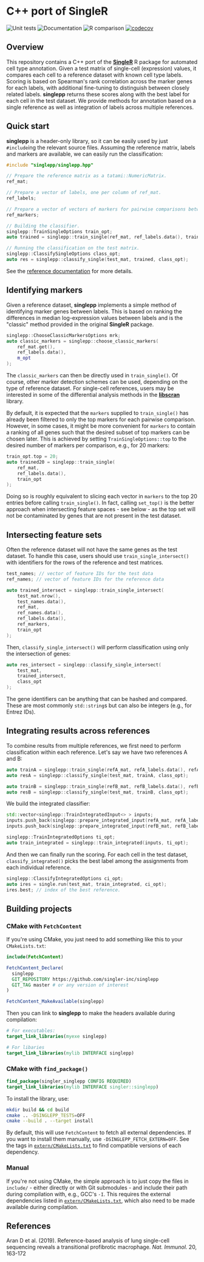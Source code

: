# C++ port of SingleR 

![Unit tests](https://github.com/singler-inc/singlepp/actions/workflows/run-tests.yaml/badge.svg)
![Documentation](https://github.com/singler-inc/singlepp/actions/workflows/doxygenate.yaml/badge.svg)
![R comparison](https://github.com/singler-inc/singlepp/actions/workflows/compare-r.yaml/badge.svg)
[![codecov](https://codecov.io/gh/singler-inc/singlepp/branch/master/graph/badge.svg?token=OYTGM9IRSE)](https://codecov.io/gh/singler-inc/singlepp)

## Overview

This repository contains a C++ port of the [**SingleR**](https://bioconductor.org/packages/SingleR) R package for automated cell type annotation.
Given a test matrix of single-cell (expression) values, it compares each cell to a reference dataset with known cell type labels.
Scoring is based on Spearman's rank correlation across the marker genes for each labels, with additional fine-tuning to distinguish between closely related labels.
**singlepp** returns these scores along with the best label for each cell in the test dataset.
We provide methods for annotation based on a single reference as well as integration of labels across multiple references.

## Quick start

**singlepp** is a header-only library, so it can be easily used by just `#include`ing the relevant source files.
Assuming the reference matrix, labels and markers are available, we can easily run the classification:

```cpp
#include "singlepp/singlepp.hpp"

// Prepare the reference matrix as a tatami::NumericMatrix.
ref_mat;

// Prepare a vector of labels, one per column of ref_mat.
ref_labels;

// Prepare a vector of vectors of markers for pairwise comparisons between labels.
ref_markers;

// Building the classifier.
singlepp::TrainSingleOptions train_opt;
auto trained = singlepp::train_single(ref_mat, ref_labels.data(), train_opt);

// Running the classification on the test matrix.
singlepp::ClassifySingleOptions class_opt;
auto res = singlepp::classify_single(test_mat, trained, class_opt);
```

See the [reference documentation](https://singler-inc.github.io/singlepp) for more details.

## Identifying markers

Given a reference dataset, **singlepp** implements a simple method of identifying marker genes between labels.
This is based on ranking the differences in median log-expression values between labels and is the "classic" method provided in the original **SingleR** package.

```cpp
singlepp::ChooseClassicMarkersOptions mrk;
auto classic_markers = singlepp::choose_classic_markers(
    ref_mat.get(),
    ref_labels.data(),
    m_opt
);
```

The `classic_markers` can then be directly used in `train_single()`.
Of course, other marker detection schemes can be used, depending on the type of reference dataset.
For single-cell references, users may be interested in some of the differential analysis methods in the [**libscran**](https://github.com/libscran/scran_markers) library.

By default, it is expected that the `markers` supplied to `train_single()` has already been filtered to only the top markers for each pairwise comparison.
However, in some cases, it might be more convenient for `markers` to contain a ranking of all genes such that the desired subset of top markers can be chosen later.
This is achieved by setting `TrainSingleOptions::top` to the desired number of markers per comparison, e.g., for 20 markers:

```cpp
train_opt.top = 20;
auto trained20 = singlepp::train_single(
    ref_mat,
    ref_labels.data(),
    train_opt
);
```

Doing so is roughly equivalent to slicing each vector in `markers` to the top 20 entries before calling `train_single()`.
In fact, calling `set_top()` is the better approach when intersecting feature spaces - see below -
as the top set will not be contaminated by genes that are not present in the test dataset.

## Intersecting feature sets

Often the reference dataset will not have the same genes as the test dataset.
To handle this case, users should use `train_single_intersect()` with identifiers for the rows of the reference and test matrices.

```cpp
test_names; // vector of feature IDs for the test data
ref_names; // vector of feature IDs for the reference data

auto trained_intersect = singlepp::train_single_intersect(
    test_mat.nrow(),
    test_names.data(),
    ref_mat,
    ref_names.data(),
    ref_labels.data(), 
    ref_markers,
    train_opt
);
```

Then, `classify_single_intersect()` will perform classification using only the intersection of genes:

```cpp
auto res_intersect = singlepp::classify_single_intersect(
    test_mat,
    trained_intersect,
    class_opt
);
```

The gene identifiers can be anything that can be hashed and compared.
These are most commonly `std::string`s but can also be integers (e.g., for Entrez IDs).

## Integrating results across references

To combine results from multiple references, we first need to perform classification within each reference. 
Let's say we have two references A and B:

```cpp
auto trainA = singlepp::train_single(refA_mat, refA_labels.data(), refA_markers, train_opt);
auto resA = singlepp::classify_single(test_mat, trainA, class_opt);

auto trainB = singlepp::train_single(refB_mat, refB_labels.data(), refB_markers, train_opt);
auto resB = singlepp::classify_single(test_mat, trainB, class_opt);
```

We build the integrated classifier:

```cpp
std::vector<singlepp::TrainIntegratedInput<> > inputs;
inputs.push_back(singlepp::prepare_integrated_input(refA_mat, refA_labels.data(), preA));
inputs.push_back(singlepp::prepare_integrated_input(refB_mat, refB_labels.data(), preB));

singlepp::TrainIntegratedOptions ti_opt;
auto train_integrated = singlepp::train_integrated(inputs, ti_opt);
```

And then we can finally run the scoring.
For each cell in the test dataset, `classify_integrated()` picks the best label among the assignments from each individual reference.

```cpp
singlepp::ClassifyIntegratedOptions ci_opt;
auto ires = single.run(test_mat, train_integrated, ci_opt);
ires.best; // index of the best reference.
```

## Building projects 

### CMake with `FetchContent`

If you're using CMake, you just need to add something like this to your `CMakeLists.txt`:

```cmake
include(FetchContent)

FetchContent_Declare(
  singlepp
  GIT_REPOSITORY https://github.com/singler-inc/singlepp
  GIT_TAG master # or any version of interest
)

FetchContent_MakeAvailable(singlepp)
```

Then you can link to **singlepp** to make the headers available during compilation:

```cmake
# For executables:
target_link_libraries(myexe singlepp)

# For libaries
target_link_libraries(mylib INTERFACE singlepp)
```

### CMake with `find_package()`

```cmake
find_package(singler_singlepp CONFIG REQUIRED)
target_link_libraries(mylib INTERFACE singler::singlepp)
```

To install the library, use:

```sh
mkdir build && cd build
cmake .. -DSINGLEPP_TESTS=OFF
cmake --build . --target install
```

By default, this will use `FetchContent` to fetch all external dependencies.
If you want to install them manually, use `-DSINGLEPP_FETCH_EXTERN=OFF`.
See the tags in [`extern/CMakeLists.txt`](extern/CMakeLists.txt) to find compatible versions of each dependency.

### Manual

If you're not using CMake, the simple approach is to just copy the files in `include/` - either directly or with Git submodules - and include their path during compilation with, e.g., GCC's `-I`.
This requires the external dependencies listed in [`extern/CMakeLists.txt`](extern/CMakeLists.txt), which also need to be made available during compilation.

## References

Aran D et al. (2019). 
Reference-based analysis of lung single-cell sequencing reveals a transitional profibrotic macrophage.
_Nat. Immunol._ 20, 163-172
